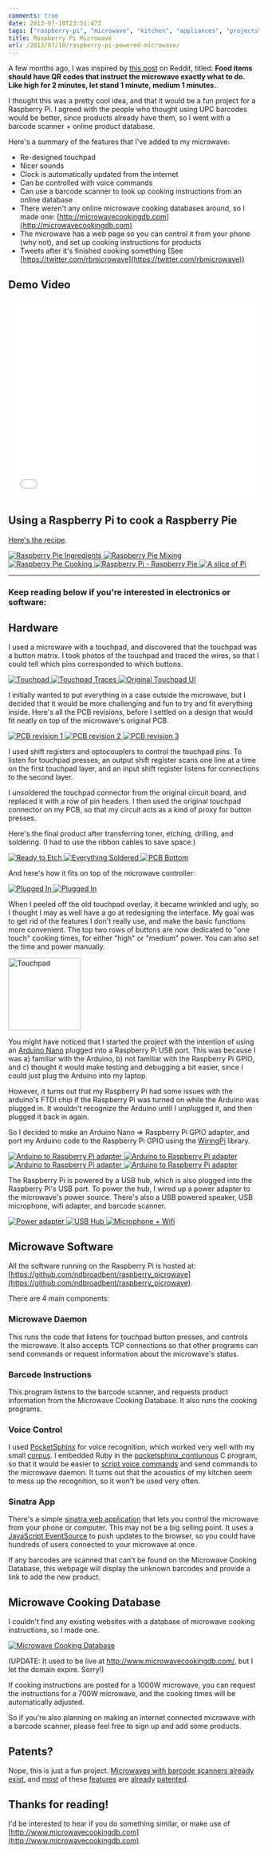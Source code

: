 ```yaml
---
comments: true
date: 2013-07-10T23:51:47Z
tags: ["raspberry-pi", "microwave", "kitchen", "appliances", "projects", "ruby", "rails", "sinatra", "linux videos", "electronics", "home-automation", "c"]
title: Raspberry Pi Microwave
url: /2013/07/10/raspberry-pi-powered-microwave/
---
```


A few months ago, I was inspired by [this post](http://www.reddit.com/r/CrazyIdeas/comments/1djrnx/food_items_should_have_qr_codes_that_instruct_the/) on Reddit, titled: <strong>Food items should have QR codes that instruct the microwave exactly what to do. Like high for 2 minutes, let stand 1 minute, medium 1 minutes.</strong>.

I thought this was a pretty cool idea, and that it would be a fun project for a Raspberry Pi. I agreed with the people who thought using UPC barcodes would be better, since products already have them, so I went with a barcode scanner + online product database.

Here's a summary of the features that I've added to my microwave:

* Re-designed touchpad
* Nicer sounds
* Clock is automatically updated from the internet
* Can be controlled with voice commands
* Can use a barcode scanner to look up cooking instructions from an online database
* There weren't any online microwave cooking databases around, so I made one: [http://microwavecookingdb.com](http://microwavecookingdb.com)
* The microwave has a web page so you can control it from your phone (why not), and set up cooking instructions for products
* Tweets after it's finished cooking something (See [https://twitter.com/rbmicrowave](https://twitter.com/rbmicrowave))

## Demo Video

<iframe width="100%" height="400" src="//www.youtube.com/embed/e2YtARzJTys" frameborder="0" allowfullscreen></iframe>


## Using a Raspberry Pi to cook a Raspberry Pie

[Here's the recipe](http://frugalfastfun.blogspot.co.nz/2009/08/surprise-pies-using-microwave.html).

<a class="image" href="/images/posts/2013/07/ingredients.jpg" target="_blank" rel="noopener noreferrer">
  <img class="lightbox thumb" src="/images/posts/2013/07/ingredients-resized-thumb.jpg" alt="Raspberry Pie Ingredients" />
</a>
<a class="image" href="/images/posts/2013/07/mixing.jpg" target="_blank" rel="noopener noreferrer">
  <img class="lightbox thumb" src="/images/posts/2013/07/mixing-resized-thumb.jpg" alt="Raspberry Pie Mixing" />
</a>
<a class="image" href="/images/posts/2013/07/cooking_pie_filling.jpg" target="_blank" rel="noopener noreferrer">
  <img class="lightbox thumb" src="/images/posts/2013/07/cooking_pie_filling-resized-thumb.jpg" alt="Raspberry Pie Cooking" />
</a>
<a class="image" href="/images/posts/2013/07/raspberry_pi_raspberry_pie.jpg" target="_blank" rel="noopener noreferrer">
  <img class="lightbox thumb" src="/images/posts/2013/07/raspberry_pi_raspberry_pie-resized-thumb.jpg" alt="Raspberry Pi - Raspberry Pie" />
</a>
<a class="image" href="/images/posts/2013/07/a_slice_of_pi.jpg" target="_blank" rel="noopener noreferrer">
  <img class="lightbox thumb" src="/images/posts/2013/07/a_slice_of_pi-resized-thumb.jpg" alt="A slice of Pi" />
</a>

<hr/>

### Keep reading below if you're interested in electronics or software:


## Hardware

I used a microwave with a touchpad, and discovered that the touchpad was a button matrix. I took photos of the touchpad and traced the wires, so that I could tell which pins corresponded to which buttons.

<a class="image" href="/images/posts/2013/07/touchpad_no_traces.jpg" target="_blank" rel="noopener noreferrer">
  <img class="lightbox thumb" src="/images/posts/2013/07/touchpad_no_traces-resized-thumb.jpg" alt="Touchpad" />
</a>
<a class="image" href="/images/posts/2013/07/touchpad_traces.jpg" target="_blank" rel="noopener noreferrer">
  <img class="lightbox thumb" src="/images/posts/2013/07/touchpad_traces-resized-thumb.jpg" alt="Touchpad Traces" />
</a>
<a class="image" href="/images/posts/2013/07/original_touchpad.jpg" target="_blank" rel="noopener noreferrer">
  <img class="lightbox thumb" src="/images/posts/2013/07/original_touchpad-resized-thumb.jpg" alt="Original Touchpad UI" />
</a>


I initially wanted to put everything in a case outside the microwave, but I decided that it would be more challenging and fun to try and fit everything inside. Here's all the PCB revisions, before I settled on a design that would fit neatly on top of the microwave's original PCB.

<a class="image" href="/images/posts/2013/07/pcb_1.jpg" target="_blank" rel="noopener noreferrer">
  <img class="lightbox thumb" src="/images/posts/2013/07/pcb_1-resized-thumb.jpg" alt="PCB revision 1" />
</a>
<a class="image" href="/images/posts/2013/07/pcb_2.jpg" target="_blank" rel="noopener noreferrer">
  <img class="lightbox thumb" src="/images/posts/2013/07/pcb_2-resized-thumb.jpg" alt="PCB revision 2" />
</a>
<a class="image" href="/images/posts/2013/07/pcb_3.jpg" target="_blank" rel="noopener noreferrer">
  <img class="lightbox thumb" src="/images/posts/2013/07/pcb_3-resized-thumb.jpg" alt="PCB revision 3" />
</a>

I used shift registers and optocouplers to control the touchpad pins. To listen for touchpad presses, an output shift register scans one line at a time on the first touchpad layer, and an input shift register listens for connections to the second layer.

I unsoldered the touchpad connector from the original circuit board, and replaced it with a row of pin headers. I then used the original touchpad connector on my PCB, so that my circuit acts as a kind of proxy for button presses.

Here's the final product after transferring toner, etching, drilling, and soldering. (I had to use the ribbon cables to save space.)

<a class="image" href="/images/posts/2013/07/ready_to_etch.jpg" target="_blank" rel="noopener noreferrer">
  <img class="lightbox thumb" src="/images/posts/2013/07/ready_to_etch-resized-thumb.jpg" alt="Ready to Etch" />
</a>
<a class="image" href="/images/posts/2013/07/soldered.jpg" target="_blank" rel="noopener noreferrer">
  <img class="lightbox thumb" src="/images/posts/2013/07/soldered-resized-thumb.jpg" alt="Everything Soldered" />
</a>
<a class="image" href="/images/posts/2013/07/pcb_bottom.jpg" target="_blank" rel="noopener noreferrer">
  <img class="lightbox thumb" src="/images/posts/2013/07/pcb_bottom-resized-thumb.jpg" alt="PCB Bottom" />
</a>

And here's how it fits on top of the microwave controller:

<a class="image" href="/images/posts/2013/07/plugged_in1.jpg" target="_blank" rel="noopener noreferrer">
  <img class="lightbox thumb" src="/images/posts/2013/07/plugged_in1-resized-thumb.jpg" alt="Plugged In" />
</a>
<a class="image" href="/images/posts/2013/07/plugged_in2.jpg" target="_blank" rel="noopener noreferrer">
  <img class="lightbox thumb" src="/images/posts/2013/07/plugged_in2-resized-thumb.jpg" alt="Plugged In" />
</a>

When I peeled off the old touchpad overlay, it became wrinkled and ugly, so I thought I may as well have a go at redesigning the interface. My goal was to get rid of the features I don't really use, and make the basic functions more convenient. The top two rows of buttons are now dedicated to "one touch" cooking times, for either "high" or "medium" power. You can also set the time and power manually.

<a class="image" href="/images/posts/2013/07/touchpad.jpg" target="_blank" rel="noopener noreferrer">
  <img class="lightbox" width="145" src="/images/posts/2013/07/touchpad-resized-thumb.jpg" alt="Touchpad" />
</a>

You might have noticed that I started the project with the intention of using an [Arduino Nano](http://arduino.cc/en/Main/ArduinoBoardNano) plugged into a Raspberry Pi USB port. This was because I was a) familiar with the Arduino, b) not familiar with the Raspberry Pi GPIO, and c) thought it would make testing and debugging a bit easier, since I could just plug the Arduino into my laptop.

However, it turns out that my Raspberry Pi had some issues with the arduino's FTDI chip if the Raspberry Pi was turned on while the Arduino was plugged in. It wouldn't recognize the Arduino until I unplugged it, and then plugged it back in again.

So I decided to make an Arduino Nano =&gt; Raspberry Pi GPIO adapter, and port my Arduino code to the Raspberry Pi GPIO using the [WiringPi](http://wiringpi.com/) library.

<a class="image" href="/images/posts/2013/07/arduino_raspberry_adapter.jpg" target="_blank" rel="noopener noreferrer">
  <img class="lightbox thumb" src="/images/posts/2013/07/arduino_raspberry_adapter-resized-thumb.jpg" alt="Arduino to Raspberry Pi adapter" />
</a>
<a class="image" href="/images/posts/2013/07/raspberry_adapter_top.jpg" target="_blank" rel="noopener noreferrer">
  <img class="lightbox thumb" src="/images/posts/2013/07/raspberry_adapter_top-resized-thumb.jpg" alt="Arduino to Raspberry Pi adapter" />
</a>
<a class="image" href="/images/posts/2013/07/raspberry_adapter_bottom.jpg" target="_blank" rel="noopener noreferrer">
  <img class="lightbox thumb" src="/images/posts/2013/07/raspberry_adapter_bottom-resized-thumb.jpg" alt="Arduino to Raspberry Pi adapter" />
</a>
<a class="image" href="/images/posts/2013/07/raspberry_adapter_connected.jpg" target="_blank" rel="noopener noreferrer">
  <img class="lightbox thumb" src="/images/posts/2013/07/raspberry_adapter_connected-resized-thumb.jpg" alt="Arduino to Raspberry Pi adapter" />
</a>


The Raspberry Pi is powered by a USB hub, which is also plugged into the Raspberry Pi's USB port. To power the hub, I wired up a power adapter to the microwave's power source. There's also a USB powered speaker, USB microphone, wifi adapter, and barcode scanner.

<a class="image" href="/images/posts/2013/07/power_adapter.jpg" target="_blank" rel="noopener noreferrer">
  <img class="lightbox thumb" src="/images/posts/2013/07/power_adapter-resized-thumb.jpg" alt="Power adapter" />
</a>
<a class="image" href="/images/posts/2013/07/usb_hub.jpg" target="_blank" rel="noopener noreferrer">
  <img class="lightbox thumb" src="/images/posts/2013/07/usb_hub-resized-thumb.jpg" alt="USB Hub" />
</a>
<a class="image" href="/images/posts/2013/07/microphone_wifi.jpg" target="_blank" rel="noopener noreferrer">
  <img class="lightbox thumb" src="/images/posts/2013/07/microphone_wifi-resized-thumb.jpg" alt="Microphone + Wifi" />
</a>


## Microwave Software

All the software running on the Raspberry Pi is hosted at: [https://github.com/ndbroadbent/raspberry_picrowave](https://github.com/ndbroadbent/raspberry_picrowave).

There are 4 main components:

### Microwave Daemon

This runs the code that listens for touchpad button presses, and controls the microwave. It also accepts TCP connections so that other programs can send commands or request information about the microwave's status.

### Barcode Instructions

This program listens to the barcode scanner, and requests product information from the Microwave Cooking Database. It also runs the cooking programs.

### Voice Control

I used [PocketSphinx](http://cmusphinx.sourceforge.net/) for voice recognition, which worked very well with my small [corpus](https://github.com/ndbroadbent/raspberry_picrowave/blob/master/voice_control/corpus.txt). I embedded Ruby in the [pocketsphinx_contiunous](https://github.com/ndbroadbent/raspberry_picrowave/blob/master/voice_control/pocketsphinx_microwave.c) C program, so that it would be easier to [script voice commands](https://github.com/ndbroadbent/raspberry_picrowave/blob/master/voice_control/voice_control.rb) and send commands to the microwave daemon. It turns out that the acoustics of my kitchen seem to mess up the recognition, so it won't be used very often.

### Sinatra App

There's a simple [sinatra web application](https://github.com/ndbroadbent/raspberry_picrowave/blob/master/sinatra_app/microwave_webapp.rb) that lets you control the microwave from your phone or computer. This may not be a big selling point. It uses a [JavaScript EventSource](https://github.com/ndbroadbent/raspberry_picrowave/blob/master/sinatra_app/public/application.js) to push updates to the browser, so you could have hundreds of users connected to your microwave at once.

If any barcodes are scanned that can't be found on the Microwave Cooking Database, this webpage will display the unknown barcodes and provide a link to add the new product.


## Microwave Cooking Database

I couldn't find any existing websites with a database of microwave cooking instructions, so I made one.

<a class="image" href="/images/posts/2013/07/mwcdb.png" target="_blank" rel="noopener noreferrer">
  <img src="/images/posts/2013/07/mwcdb-resized-post.png" alt="Microwave Cooking Database" />
</a>

(UPDATE: It used to be live at http://www.microwavecookingdb.com/, but I let the domain expire. Sorry!)

If cooking instructions are posted for a 1000W microwave, you can request the instructions for a 700W microwave, and the cooking times will be automatically adjusted.

So if you're also planning on making an internet connected microwave with a barcode scanner, please feel free to sign up and add some products.


## Patents?

Nope, this is just a fun project. [Microwaves with barcode scanners already exist](http://www.amazon.com/Beyond-WBYMW1-850-Watt-Microwave-Scanning/dp/B0000C8W7Z/ref=cm_cr_pr_product_top), and [most](http://www.google.com/patents/US4323773) of these [features](http://www.google.com/patents/US6124583) are [already](http://www.google.com/patents/US6444965) [patented](http://www.google.com/patents/EP1117275A2?cl=en).


## Thanks for reading!

I'd be interested to hear if you do something similar, or make use of [http://www.microwavecookingdb.com](http://www.microwavecookingdb.com).
